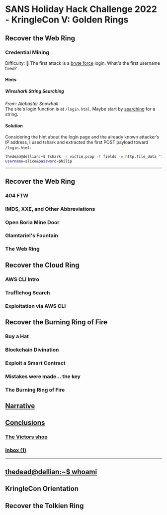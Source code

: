 # SANS Holiday Hack Challenge 2022 - KringleCon V: Golden Rings
## Recover the Web Ring
### Credential Mining
Difficulty: :christmas_tree:
The first attack is a [brute force](https://owasp.org/www-community/attacks/Brute_force_attack) login. What's the first username tried?

#### Hints
##### Wireshark String Searching
*From: Alabaster Snowball*  
The site's login function is at `/login.html`. Maybe start by [searching](https://www.wireshark.org/docs/wsug_html_chunked/ChWorkFindPacketSection.html) for a string.

#### Solution
Considering the hint about the login page and the already known attacker’s IP address, I used tshark and extracted the first POST payload toward `/login.html`:
```bash
thedead@dellian:~$ tshark -r victim.pcap -T fields -e http.file_data "ip.src==18.222.86.32 && http.request.uri contains login.html && http.request.method==POST" | head -n 1
username=alice&password=philip
```

---
## Recover the Web Ring
### 404 FTW
### IMDS, XXE, and Other Abbreviations
### Open Boria Mine Door
### Glamtariel's Fountain
### The Web Ring
## Recover the Cloud Ring
### AWS CLI Intro
### Trufflehog Search
### Exploitation via AWS CLI
## Recover the Burning Ring of Fire
### Buy a Hat
### Blockchain Divination
### Exploit a Smart Contract
### Mistakes were made... the key
### The Burning Ring of Fire
## [Narrative](/README.md#narrative)
## [Conclusions](/README.md#conclusions)
### [The Victors shop](/README.md#the-victors-shop)
### [Inbox (1)](/README.md#inbox-1)
---
## [thedead@dellian:~$ whoami](/README.md#thedeaddellian-whoami)
## KringleCon Orientation
## Recover the Tolkien Ring